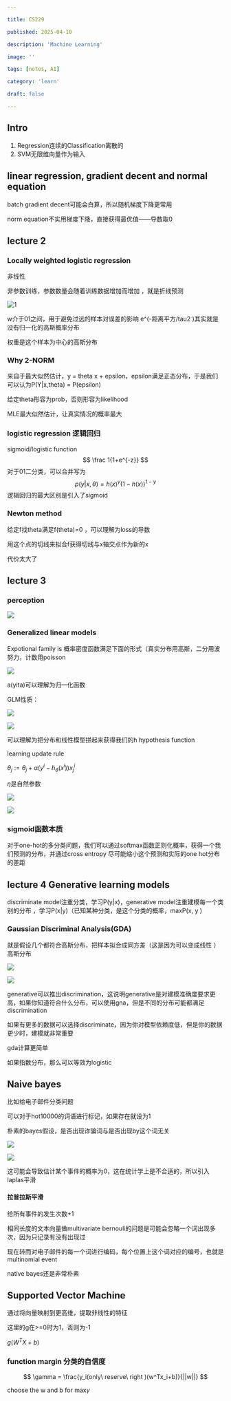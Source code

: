 ```yaml
---

title: CS229

published: 2025-04-10

description: 'Machine Learning'

image: ''

tags: [notes, AI]

category: 'learn'

draft: false 

---
```


## Intro

1. Regression连续的Classification离散的
2. SVM无限维向量作为输入 

## linear regression, gradient decent and normal equation

batch gradient decent可能会白算，所以随机梯度下降更常用

norm equation不实用梯度下降，直接获得最优值——导数取0 

## lecture 2

### Locally weighted logistic regression

 非线性

非参数训练，参数数量会随着训练数据增加而增加 ，就是折线预测

![1](cs229.png)

w介于01之间，用于避免过远的样本对误差的影响 e^(-距离平方/tau2  )其实就是没有归一化的高斯概率分布

权重是这个样本为中心的高斯分布 

### Why 2-NORM

来自于最大似然估计，y = theta x + epsilon，epsilon满足正态分布，于是我们可以认为P(Y|x,theta) = P(epsilon)  

给定theta形容为prob，否则形容为likelihood 

MLE最大似然估计，让真实情况的概率最大

### logistic regression 逻辑回归

 sigmoid/logistic function
$$
 \frac 1{1+e^{-z}}
$$
 对于01二分类，可以合并写为
$$
p(y|x,\theta) = h(x)^y(1-h(x))^{ 1-y}
$$
逻辑回归的最大区别是引入了sigmoid 

### Newton method 

给定f找theta满足f(theta)=0 ，可以理解为loss的导数 

用这个点的切线来拟合f获得切线与x轴交点作为新的x 

代价太大了

## lecture 3

### perception

![](perception.png)

### Generalized linear models

Expotional family is 概率密度函数满足下面的形式（真实分布用高斯，二分用波努力，计数用poisson 

![](pdf.png )

a(yita)可以理解为归一化函数

GLM性质：

![](glm.png)

 ![](glmgraph.png)

可以理解为把分布和线性模型拼起来获得我们的h hypothesis function

learning update rule

$\theta_j:=\theta_j+\alpha(y^{i}-h_\theta(x^i))x^i_j$

$\eta$是自然参数

![](glmparam.png)

![](glmgraph2.png )

### sigmoid函数本质

对于one-hot的多分类问题，我们可以通过softmax函数正则化概率，获得一个我们预测的分布，并通过cross entropy 尽可能缩小这个预测和实际的one hot分布的差距

 ## lecture 4 Generative learning models

discriminate model注重分类，学习P(y|x)，generative model注重建模每一个类别的分布 ，学习P(x|y)（已知某种分类，是这个分类的概率，maxP(x, y )

### Gaussian Discriminal Analysis(GDA)

就是假设几个都符合高斯分布，把样本拟合成同方差（这是因为可以变成线性 ）高斯分布

![](gda.png)

![](genanddess.png)

generative可以推出discrimination，这说明generative是对建模准确度要求更高，如果你知道符合什么分布，可以使用gna，但是不同的分布可能都满足discrimination

如果有更多的数据可以选择discriminate，因为你对模型依赖度低，但是你的数据更少时，建模就非常重要

gda计算更简单

如果指数分布，那么可以等效为logistic

## Naive bayes 

比如给电子邮件分类问题

可以对于hot10000的词语进行标记，如果存在就设为1

朴素的bayes假设，是否出现诈骗词与是否出现by这个词无关 

![](naivebayes.png)

![](emailspam.png)

这可能会导致估计某个事件的概率为0，这在统计学上是不合适的，所以引入laplas平滑

#### 拉普拉斯平滑

给所有事件的发生次数+1

相同长度的文本向量做multivariate bernouli的问题是可能会忽略一个词出现多次，因为只记录有没有出现过

现在转而对电子邮件的每一个词进行编码，每个位置上这个词对应的编号，也就是multinomial event

native bayes还是非常朴素 

## Supported Vector Machine

通过将向量映射到更高维，提取非线性的特征

这里的g在>=0时为1，否则为-1

$g(W^TX+b)$

### function margin 分类的自信度

$$
\gamma = \frac{y_i(only\ reserve\ right )(w^Tx_i+b)}{||w||}
$$



choose the w and b for max$\gamma$
